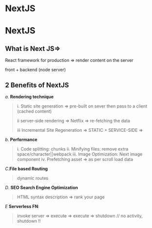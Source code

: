 # NextJS

# NextJS

## What is Next JS=>
 React framework for production => render content on the server

front + backend (node server)

## 2 Benefits of NextJS 
*a*. **Rendering technique** 
> i. Static site generation => pre-built on sever then pass to a client (cached content)
>
> ii server-side rendering => Netflix => re-fetching the data
>
> iii Incremental Site Regeneration => STATIC + SERVICE-SIDE => 

*b*. **Performance**
> i. Code splitting: chunks 
> ii. Minifying files: remove extra space/character||webpack
> iii. Image Optimization: Next image component 
> iv. Prefetching asset => as per scroll load data

*C*.**File based Routing** 
> dynamic routes

*D*. **SEO Search Engine Optimization**
> HTML syntax description =>  rank your page 

*E* **Serverless FN**: 
> invoke server => execute => execute => shutdown // no activity, shutdown !!
